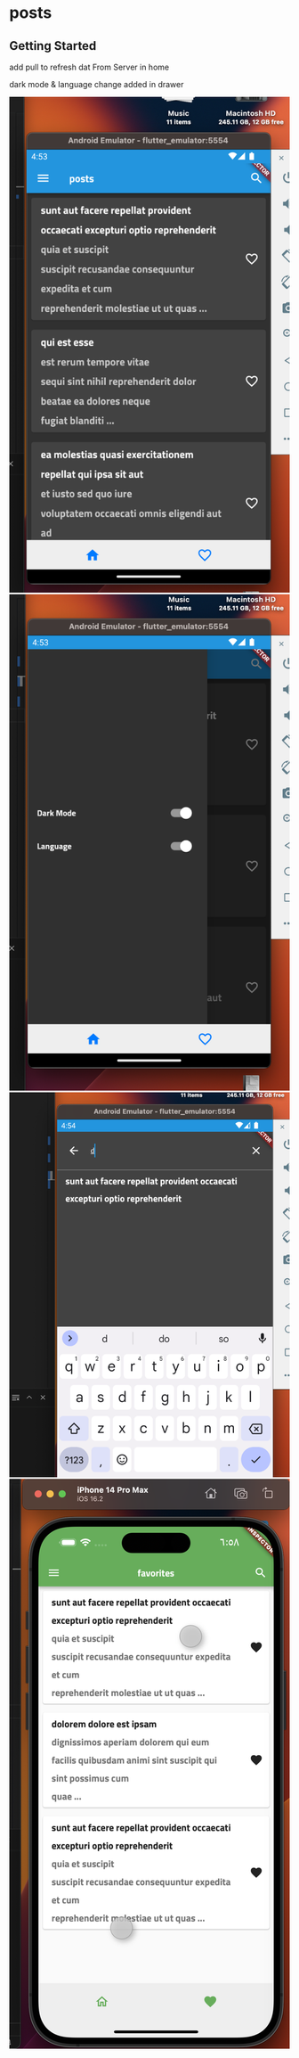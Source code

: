 # posts

## Getting Started

add pull to refresh dat From Server in home

dark mode & language change added in drawer

![Alt text](image.png)
![Alt text](image-1.png)
![Alt text](image-2.png)
![Alt text](image-3.png)